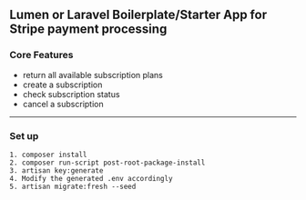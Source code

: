 ##  Lumen or Laravel Boilerplate/Starter App for Stripe payment processing 

### Core Features
* return all available subscription plans
* create a subscription 
* check subscription status 
* cancel a subscription

---

### Set up
```
1. composer install
2. composer run-script post-root-package-install
3. artisan key:generate
4. Modify the generated .env accordingly
5. artisan migrate:fresh --seed
```
